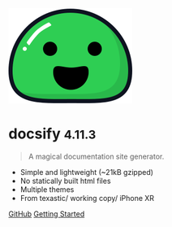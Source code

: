 ![logo](_media/icon.svg)

# docsify <small>4.11.3</small>

> A magical documentation site generator.

- Simple and lightweight (~21kB gzipped)
- No statically built html files
- Multiple themes
- From texastic/ working copy/ iPhone XR

[GitHub](https://github.com/docsifyjs/docsify/)
[Getting Started](#docsify)

